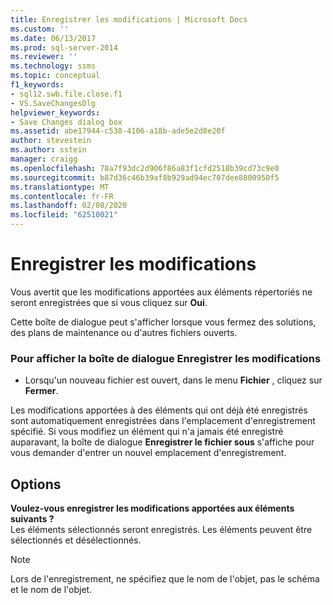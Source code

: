 ```yaml
---
title: Enregistrer les modifications | Microsoft Docs
ms.custom: ''
ms.date: 06/13/2017
ms.prod: sql-server-2014
ms.reviewer: ''
ms.technology: ssms
ms.topic: conceptual
f1_keywords:
- sql12.swb.file.close.f1
- VS.SaveChangesDlg
helpviewer_keywords:
- Save Changes dialog box
ms.assetid: abe17944-c538-4106-a18b-ade5e2d8e20f
author: stevestein
ms.author: sstein
manager: craigg
ms.openlocfilehash: 78a7f93dc2d906f86a83f1cfd2518b39cd73c9e0
ms.sourcegitcommit: b87d36c46b39af8b929ad94ec707dee8800950f5
ms.translationtype: MT
ms.contentlocale: fr-FR
ms.lasthandoff: 02/08/2020
ms.locfileid: "62510021"
---
```

# <a name="save-changes"></a>Enregistrer les modifications
  Vous avertit que les modifications apportées aux éléments répertoriés ne seront enregistrées que si vous cliquez sur **Oui**.  
  
 Cette boîte de dialogue peut s'afficher lorsque vous fermez des solutions, des plans de maintenance ou d'autres fichiers ouverts.  
  
### <a name="to-display-the-save-changes-dialog-box"></a>Pour afficher la boîte de dialogue Enregistrer les modifications  
  
-   Lorsqu'un nouveau fichier est ouvert, dans le menu **Fichier** , cliquez sur **Fermer**.  
  
 Les modifications apportées à des éléments qui ont déjà été enregistrés sont automatiquement enregistrées dans l'emplacement d'enregistrement spécifié. Si vous modifiez un élément qui n'a jamais été enregistré auparavant, la boîte de dialogue **Enregistrer le fichier sous** s'affiche pour vous demander d'entrer un nouvel emplacement d'enregistrement.  
  
## <a name="options"></a>Options  
 **Voulez-vous enregistrer les modifications apportées aux éléments suivants ?**  
 Les éléments sélectionnés seront enregistrés. Les éléments peuvent être sélectionnés et désélectionnés.  
  
> [!NOTE]  
>  Lors de l'enregistrement, ne spécifiez que le nom de l'objet, pas le schéma et le nom de l'objet.  
  
  
